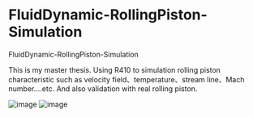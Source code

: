 # FluidDynamic-RollingPiston-Simulation
FluidDynamic-RollingPiston-Simulation

This is my master thesis.
Using R410 to simulation rolling piston characteristic such as velocity field、temperature、stream line、Mach number....etc.
And also validation with real rolling piston.

![image](https://github.com/weisting-sinica/FluidDynamic-RollingPiston-Simulation/blob/master/1.gif)
![image](https://github.com/weisting-sinica/FluidDynamic-RollingPiston-Simulation/blob/master/2.gif)
